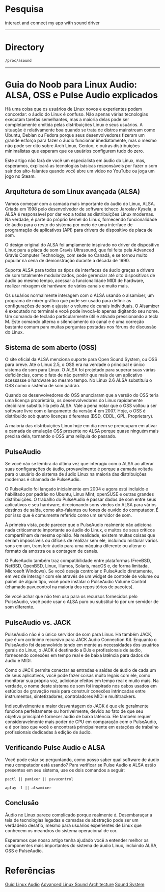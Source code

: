 # Pesquisa
interact and connect my app with sound driver

---

# Directory
```
/proc/asound
```  

---

# Guia do Noob para Linux Audio: ALSA, OSS e Pulse Audio explicados

Há uma coisa
que os usuários de Linux novos e experientes podem concordar:
o áudio do Linux é confuso.
Não apenas várias tecnologias executam tarefas semelhantes,
mas a maioria delas pode ser completamente omitida
pelas distribuições Linux e seus usuários.
A situação é relativamente boa
quando se trata de distros mainstream como
Ubuntu, Debian ou Fedora
porque seus desenvolvedores fizeram um grande esforço
para fazer o áudio funcionar imediatamente,
mas o mesmo não pode ser dito sobre
Arch Linux, Gentoo, e outras distribuições minimalistas
que esperam que os usuários configurem tudo do zero.

Este artigo não fará de você um especialista em áudio do Linux,
mas, esperamos, explicará as tecnologias básicas
responsáveis por fazer o som sair dos alto-falantes
quando você abre um vídeo no YouTube ou joga um jogo no Steam.


## Arquitetura de som Linux avançada (ALSA)

Vamos começar
com a camada mais importante do áudio do Linux, ALSA.
Criada em 1998
pelo desenvolvedor de software tcheco Jaroslav Kysela, a ALSA
é responsável por dar voz a todas as distribuições Linux modernas.
Na verdade, é parte do próprio kernel do Linux,
fornecendo funcionalidade de áudio para o resto do sistema
por meio de uma interface de programação de aplicativos (API)
para drivers de dispositivo de placa de som.

O design original do ALSA
foi amplamente inspirado no driver de dispositivo Linux
para a placa de som Gravis Ultrasound,
que foi feita pela Advanced Gravis Computer Technology,
com sede no Canadá,
e se tornou muito popular na cena de demonstração
durante a década de 1990.

Suporte ALSA para todos os tipos de interfaces de áudio
graças a drivers de som totalmente modularizados,
pode gerenciar até oito dispositivos de áudio ao mesmo tempo,
acessar a funcionalidade MIDI de hardware,
realizar mixagem de hardware de vários canais e muito mais.

Os usuários normalmente interagem com o ALSA usando o alsamixer,
um programa de mixer gráfico
que pode ser usado para definir as configurações de som e
ajustar o volume de canais individuais.
O Alsamixer é executado no terminal e
você pode invocá-lo apenas digitando seu nome.
Um comando de teclado particularmente útil é
ativado pressionando a tecla M.
Este comando alterna o silenciamento do canal e
é uma correção bastante comum para muitas perguntas
postadas nos fóruns de discussão do Linux.


## Sistema de som aberto (OSS)

O site oficial da ALSA
menciona suporte para Open Sound System,
ou OSS para breve.
Até o Linux 2.5, o OSS era na verdade
o principal e único sistema de som para Linux.
O ALSA foi projetado para superar suas várias deficiências,
como o fato de não permitir
que mais de um aplicativo acessasse o hardware ao mesmo tempo.
No Linux 2.6 ALSA substituiu o OSS como o sistema de som padrão.

Quando os desenvolvedores do OSS
anunciaram que a versão do OSS teria uma licença proprietária,
os desenvolvedores do Linux
rapidamente decidiram substituí-la pelo ALSA.
Vale a pena notar que o OSS voltou a ser software livre
com o lançamento da versão 4 em 2007.
Hoje, o OSS é distribuído sob quatro licenças diferentes
(BSD, CDDL, GPL, Proprietary).

A maioria das distribuições Linux hoje em dia
nem se preocupam em ativar a camada de emulação OSS
presente no ALSA
porque quase ninguém mais precisa dela,
tornando o OSS uma relíquia do passado.


## PulseAudio

Se você não se lembra da última vez que interagiu com o ALSA
ao alterar suas configurações de áudio,
provavelmente é porque a camada voltada para o usuário
do sistema de áudio Linux
na maioria das distribuições modernas
é chamada de PulseAudio.

O PulseAudio foi lançado inicialmente em 2004 e
agora está incluído e habilitado por padrão no
Ubuntu, Linux Mint, openSUSE e outras grandes distribuições.
O trabalho do PulseAudio é passar dados de som
entre seus aplicativos e seu hardware,
direcionando sons vindos do ALSA
para vários destinos de saída,
como alto-falantes ou fones de ouvido do computador.
É por isso que é comumente referido como um servidor de som.

À primeira vista,
pode parecer que o PulseAudio
realmente não adiciona nada criticamente importante
ao áudio do Linux,
e muitos de seus críticos compartilham da mesma opinião.
Na realidade, existem muitas coisas que seriam impossíveis ou
difíceis de realizar sem ele,
incluindo misturar vários sons em um,
transferir áudio para uma máquina diferente ou
alterar o formato da amostra ou a contagem de canais.

O PulseAudio também traz compatibilidade entre plataformas
(FreeBSD, NetBSD, OpenBSD, Linux, Illumos, Solaris, macOS e, de forma limitada, Microsoft Windows).
Se você deseja controlar o PulseAudio diretamente,
em vez de interagir com ele
através de um widget de controle de volume ou
painel de algum tipo,
você pode instalar o PulseAudio Volume Control
(chamado pavucontrol na maioria dos repositórios de pacotes).

Se você achar que não tem uso
para os recursos fornecidos pelo PulseAudio,
você pode usar o ALSA puro ou
substituí-lo por um servidor de som diferente.


## PulseAudio vs. JACK

PulseAudio não é o único servidor de som para Linux.
Há também JACK,
que é um acrônimo recursivo para JACK Audio Connection Kit.
Enquanto o PulseAudio foi desenvolvido
tendo em mente as necessidades dos usuários gerais do Linux,
o JACK é destinado a DJs e profissionais de áudio,
fornecendo conexões em tempo real e
de baixa latência para dados de áudio e MIDI.

Como o JACK permite conectar as entradas e saídas de áudio
de cada um de seus aplicativos,
você pode fazer coisas muito legais com ele,
como monitorar sua própria voz,
adicionar efeitos em tempo real e muito mais.
Na verdade, o nome deste sistema de som
foi inspirado nos cabos usados em estúdios de gravação reais
para construir conexões intrincadas entre
instrumentos, sintetizadores, controladores MIDI e multitrackers.

Indiscutivelmente a maior desvantagem do JACK é
que ele geralmente funciona perfeitamente ou horrivelmente,
devido ao fato de que seu objetivo principal
é fornecer áudio de baixa latência.
Ele também requer consideravelmente mais poder de CPU
em comparação com o PulseAudio,
e é por isso que você o encontrará
principalmente em estações de trabalho profissionais
dedicadas à edição de áudio.


## Verificando Pulse Audio e ALSA

Você pode estar se perguntando,
como posso saber qual software de áudio meu computador está usando?
Para verificar se Pulse Audio e ALSA estão presentes em seu sistema,
use os dois comandos a seguir:

```
pactl || pamixer || pavucontrol
```

```
aplay -l || alsamixer
```

## Conclusão

Áudio no Linux parece complicado porque realmente é.
Desembaraçar a teia de tecnologias legadas e camadas de abstração
pode ser um verdadeiro desafio,
mesmo para usuários experientes de Linux
que conhecem os meandros do sistema operacional de cor.

Esperamos que nosso artigo tenha ajudado você
a entender melhor os componentes mais importantes
do sistema de áudio Linux, incluindo ALSA, OSS e PulseAudio.


# Referências
[Guid Linux Audio](https://linuxhint.com/guide_linux_audio/)
[Advanced Linux Sound Architecture](https://wiki.archlinux.org/title/Advanced_Linux_Sound_Architecture)
[Sound System](https://wiki.archlinux.org/title/sound_system)
